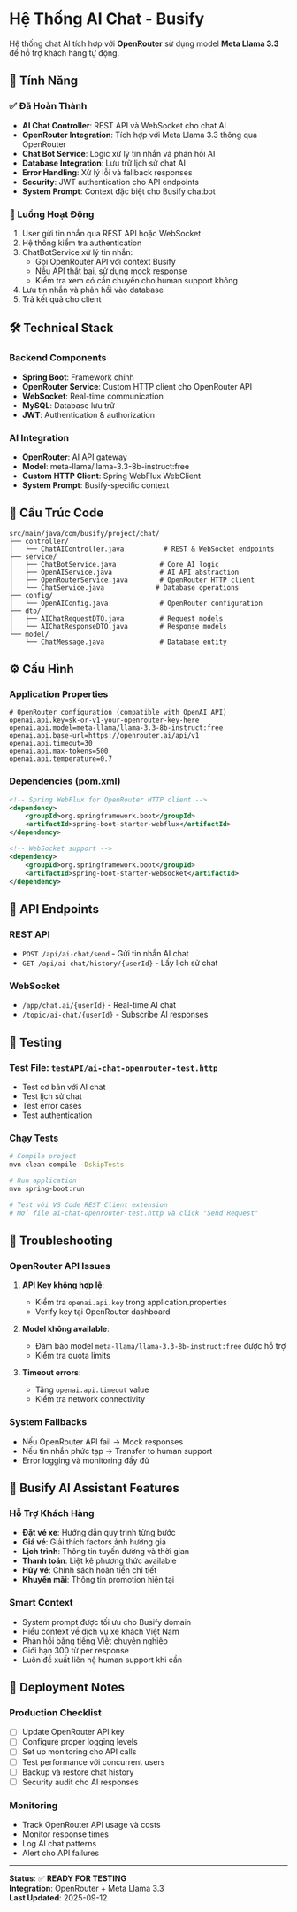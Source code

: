 # Hệ Thống AI Chat - Busify

Hệ thống chat AI tích hợp với **OpenRouter** sử dụng model **Meta Llama 3.3** để hỗ trợ khách hàng tự động.

## 🚀 Tính Năng

### ✅ Đã Hoàn Thành
- **AI Chat Controller**: REST API và WebSocket cho chat AI
- **OpenRouter Integration**: Tích hợp với Meta Llama 3.3 thông qua OpenRouter
- **Chat Bot Service**: Logic xử lý tin nhắn và phản hồi AI
- **Database Integration**: Lưu trữ lịch sử chat AI
- **Error Handling**: Xử lý lỗi và fallback responses
- **Security**: JWT authentication cho API endpoints
- **System Prompt**: Context đặc biệt cho Busify chatbot

### 🔄 Luồng Hoạt Động
1. User gửi tin nhắn qua REST API hoặc WebSocket
2. Hệ thống kiểm tra authentication
3. ChatBotService xử lý tin nhắn:
   - Gọi OpenRouter API với context Busify
   - Nếu API thất bại, sử dụng mock response
   - Kiểm tra xem có cần chuyển cho human support không
4. Lưu tin nhắn và phản hồi vào database
5. Trả kết quả cho client

## 🛠️ Technical Stack

### Backend Components
- **Spring Boot**: Framework chính
- **OpenRouter Service**: Custom HTTP client cho OpenRouter API  
- **WebSocket**: Real-time communication
- **MySQL**: Database lưu trữ
- **JWT**: Authentication & authorization

### AI Integration
- **OpenRouter**: AI API gateway
- **Model**: meta-llama/llama-3.3-8b-instruct:free
- **Custom HTTP Client**: Spring WebFlux WebClient
- **System Prompt**: Busify-specific context

## 📁 Cấu Trúc Code

```
src/main/java/com/busify/project/chat/
├── controller/
│   └── ChatAIController.java          # REST & WebSocket endpoints
├── service/
│   ├── ChatBotService.java           # Core AI logic
│   ├── OpenAIService.java            # AI API abstraction  
│   ├── OpenRouterService.java        # OpenRouter HTTP client
│   └── ChatService.java             # Database operations
├── config/
│   └── OpenAIConfig.java             # OpenRouter configuration
├── dto/
│   ├── AIChatRequestDTO.java         # Request models
│   └── AIChatResponseDTO.java        # Response models
└── model/
    └── ChatMessage.java              # Database entity
```

## ⚙️ Cấu Hình

### Application Properties
```properties
# OpenRouter configuration (compatible with OpenAI API)
openai.api.key=sk-or-v1-your-openrouter-key-here
openai.api.model=meta-llama/llama-3.3-8b-instruct:free
openai.api.base-url=https://openrouter.ai/api/v1
openai.api.timeout=30
openai.api.max-tokens=500
openai.api.temperature=0.7
```

### Dependencies (pom.xml)
```xml
<!-- Spring WebFlux for OpenRouter HTTP client -->
<dependency>
    <groupId>org.springframework.boot</groupId>
    <artifactId>spring-boot-starter-webflux</artifactId>
</dependency>

<!-- WebSocket support -->
<dependency>
    <groupId>org.springframework.boot</groupId>
    <artifactId>spring-boot-starter-websocket</artifactId>
</dependency>
```

## 📡 API Endpoints

### REST API
- `POST /api/ai-chat/send` - Gửi tin nhắn AI chat
- `GET /api/ai-chat/history/{userId}` - Lấy lịch sử chat

### WebSocket
- `/app/chat.ai/{userId}` - Real-time AI chat
- `/topic/ai-chat/{userId}` - Subscribe AI responses

## 🧪 Testing

### Test File: `testAPI/ai-chat-openrouter-test.http`
- Test cơ bản với AI chat
- Test lịch sử chat
- Test error cases
- Test authentication

### Chạy Tests
```bash
# Compile project
mvn clean compile -DskipTests

# Run application  
mvn spring-boot:run

# Test với VS Code REST Client extension
# Mở file ai-chat-openrouter-test.http và click "Send Request"
```

## 🔧 Troubleshooting

### OpenRouter API Issues
1. **API Key không hợp lệ**:
   - Kiểm tra `openai.api.key` trong application.properties
   - Verify key tại OpenRouter dashboard

2. **Model không available**:
   - Đảm bảo model `meta-llama/llama-3.3-8b-instruct:free` được hỗ trợ
   - Kiểm tra quota limits

3. **Timeout errors**:
   - Tăng `openai.api.timeout` value
   - Kiểm tra network connectivity

### System Fallbacks
- Nếu OpenRouter API fail → Mock responses
- Nếu tin nhắn phức tạp → Transfer to human support
- Error logging và monitoring đầy đủ

## 🎯 Busify AI Assistant Features

### Hỗ Trợ Khách Hàng
- **Đặt vé xe**: Hướng dẫn quy trình từng bước
- **Giá vé**: Giải thích factors ảnh hưởng giá
- **Lịch trình**: Thông tin tuyến đường và thời gian
- **Thanh toán**: Liệt kê phương thức available
- **Hủy vé**: Chính sách hoàn tiền chi tiết
- **Khuyến mãi**: Thông tin promotion hiện tại

### Smart Context
- System prompt được tối ưu cho Busify domain
- Hiểu context về dịch vụ xe khách Việt Nam
- Phản hồi bằng tiếng Việt chuyên nghiệp
- Giới hạn 300 từ per response
- Luôn đề xuất liên hệ human support khi cần

## 🚀 Deployment Notes

### Production Checklist
- [ ] Update OpenRouter API key
- [ ] Configure proper logging levels
- [ ] Set up monitoring cho API calls  
- [ ] Test performance với concurrent users
- [ ] Backup và restore chat history
- [ ] Security audit cho AI responses

### Monitoring
- Track OpenRouter API usage và costs
- Monitor response times
- Log AI chat patterns
- Alert cho API failures

---

**Status**: ✅ **READY FOR TESTING**  
**Integration**: OpenRouter + Meta Llama 3.3  
**Last Updated**: 2025-09-12